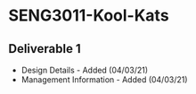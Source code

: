 # SENG3011-Kool-Kats
## Deliverable 1
* Design Details - Added (04/03/21)
* Management Information - Added (04/03/21)

